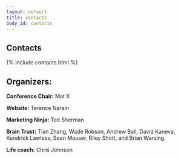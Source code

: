 ```yaml
---
layout: default
title: contacts
body_id: contacts
---
```


## Contacts

{% include contacts.html %}

## Organizers:

<strong>Conference Chair:</strong> Mat X

<strong>Website:</strong> Terence Narain

<strong>Marketing Ninja:</strong> Ted Sherman

<strong>Brain Trust:</strong> Tian Zhang, Wade Robson, Andrew Ball, David Kaneva, Kendrick Lawless, Sean Mauser, Riley Shott, and Brian Warsing.

<strong>Life coach:</strong> Chris Johnson
